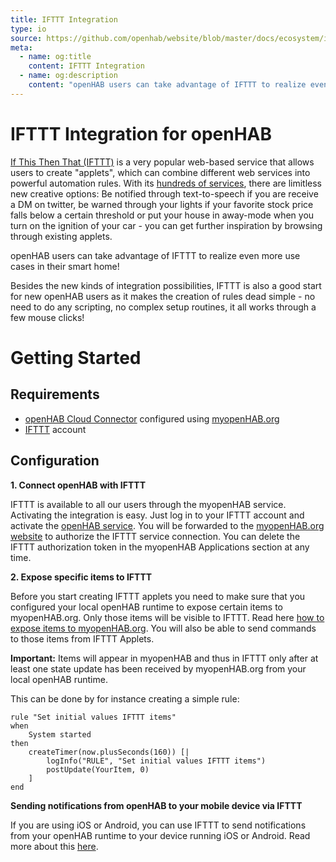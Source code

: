```yaml
---
title: IFTTT Integration
type: io
source: https://github.com/openhab/website/blob/master/docs/ecosystem/ifttt/readme.md
meta:
  - name: og:title
    content: IFTTT Integration
  - name: og:description
    content: "openHAB users can take advantage of IFTTT to realize even more use cases in their smart home!"
---
```


# IFTTT Integration for openHAB

[If This Then That (IFTTT)](https://ifttt.com) is a very popular web-based service that allows users to create "applets", which can combine different web services into powerful automation rules. With its [hundreds of services](https://ifttt.com/services), there are limitless new creative options: Be notified through text-to-speech if you are receive a DM on twitter, be warned through your lights if your favorite stock price falls below a certain threshold or put your house in away-mode when you turn on the ignition of your car - you can get further inspiration by browsing through existing applets.

openHAB users can take advantage of IFTTT to realize even more use cases in their smart home! 

Besides the new kinds of integration possibilities, IFTTT is also a good start for new openHAB users as it makes the creation of rules dead simple - no need to do any scripting, no complex setup routines, it all works through a few mouse clicks!

# Getting Started

## Requirements
* [openHAB Cloud Connector](https://www.openhab.org/addons/integrations/openhabcloud/#openhab-cloud-connector) configured using [myopenHAB.org](https://myopenHAB.org)
* [IFTTT](https://ifttt.com/join) account

## Configuration

**1. Connect openHAB with IFTTT**

IFTTT is available to all our users through the myopenHAB service. Activating the integration is easy. Just log in to your IFTTT account and activate the [openHAB service](https://ifttt.com/openhab). You will be forwarded to the [myopenHAB.org website](http://www.myopenhab.org/) to authorize the IFTTT service connection. 
You can delete the IFTTT authorization token in the myopenHAB Applications section at any time.

**2. Expose specific items to IFTTT**

Before you start creating IFTTT applets you need to make sure that you configured your local openHAB runtime to expose certain items to myopenHAB.org. Only those items will be visible to IFTTT. Read here [how to expose items to myopenHAB.org](https://www.openhab.org/addons/integrations/openhabcloud/#configuration). You will also be able to send commands to those items from IFTTT Applets. 

**Important:** Items will appear in myopenHAB and thus in IFTTT only after at least one state update has been received by myopenHAB.org from your local openHAB runtime. 

This can be done by for instance creating a simple rule:

```
rule "Set initial values IFTTT items"
when
	System started
then
	createTimer(now.plusSeconds(160)) [|
		logInfo("RULE", "Set initial values IFTTT items")
		postUpdate(YourItem, 0)
	]
end
```

**Sending notifications from openHAB to your mobile device via IFTTT**

If you are using iOS or Android, you can use IFTTT to send notifications from your openHAB runtime to your device running iOS or Android. Read more about this [here](https://community.openhab.org/t/openhab-send-sensor-notification-to-ios-android-using-ifttt/24725).


<EditPageLink/>
